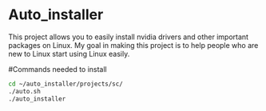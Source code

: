 # Auto_installer
This project allows you to easily install nvidia drivers and other important packages on Linux.
My goal in making this project is to help people who are new to Linux start using Linux easily.

#Commands needed to install
```bash
cd ~/auto_installer/projects/sc/
./auto.sh
./auto_installer
```
